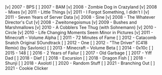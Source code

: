 [v] 2007 - BPS
[ ] 2007 - BAM
[v] 2008 - Zombie Dog in Crazyland
[v] 2008 - Mixes
[v] 2011 - Little Things
[v] 2011 - I Forgot Something, I didn't I
[v] 2011 - Seven Years of Server Data
[v] 2008 - Sine
[v] 2008 - The Whatever Director's Cut
[v] 2008 - Zweitonegoismus
[v] 2009 - Bushes and Marshmallows
[v] 2010 - A Cobblers Tee Thug (with Sohnemann)
[v] 2010 - Circle
[v] 2010 - Life Changing Moments Seem Minor in Pictures
[v] 2011 - Minecraft – Volume Alpha
[ ] 2011 - 72 Minutes of Fame
[ ] 2012 - Catacomb Snatch Original SOundtrack
[ ] 2012 - One
[ ] 2012 - "The Driver" (C418 Remix) (by Savlonic)
[ ] 2013 - Minecraft – Volume Beta
[ ] 2014 - 0x10c
[ ] 2015 - 148
[ ] 2016 - 2 Years of Failur
[ ] 2017 - Old Garbage
[ ] 2017 - Yiff Dad
[ ] 2018 - Dief
[ ] 2018 - Excursion
[ ] 2018 - Dragon Fish
[ ] 2018 - Shunji
[ ] 2018 - Axolotl
[ ] 2020 - Random Stuff
[ ] 2021 - Branching Out
[ ] 2021 - Cookie Clicker
